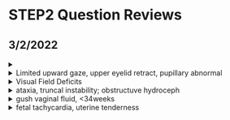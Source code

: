 # STEP2 Question Reviews

## 3/2/2022
<details>
  <summary></summary>
  
  ## Heading
  1. Causes
  2. Effect
  3. Symptoms
     * 
     * 
</details>

<details>
  <summary>Limited upward gaze, upper eyelid retract, pupillary abnormal</summary>
  
  ## Parinaud
  1. Causes: Pinealoma
  2. Symptoms
     * persistent headache
     * vomiting
</details>

<details>
  <summary>Visual Field Deficits</summary>
  
  ## Craniopharyngioma
  1. Effect: suprasellar mass on optic chiasm
  2. Symptoms
     * visual field deficits
</details>

<details>
  <summary>ataxia, truncal instability; obstructuve hydroceph</summary>
  
  ## pediatric medulloblastoma
  1. Symptoms
     * persistent headache
     * vomiting
</details>

<details>
  <summary>gush vaginal fluid, <34weeks</summary>
  
  ## Premature rupture of membranes
  1. Causes
  2. Effect
  3. Symptoms
     * 
     *
  4. BCOA
    * antibiotics and corticosteroids
      * promote fetal dev
    * Delivery if
      * >34 weeks
      * intraamniotic infection
</details>
  
  
<details>
  <summary>fetal tachycardia, uterine tenderness</summary>
  
  ## intraamniotic infection
  1. Causes
  2. Effect
  3. Symptoms
     * 
     * 
</details>
  
